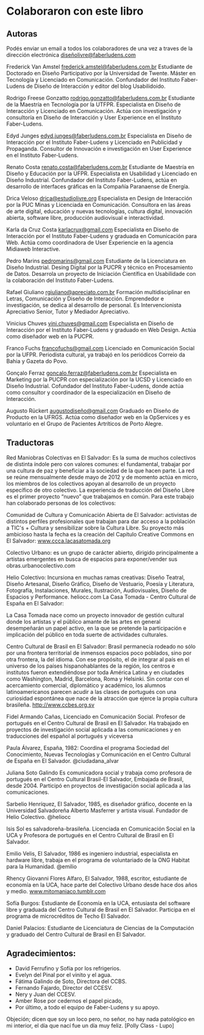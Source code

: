 # Colaboraron con este libro 
## Autoras
Podés enviar un email a todos los colaboradores de una vez a traves de la dirección electrónica diseñolivre@faberludens.com 

Frederick Van Amstel frederick.amstel@faberludens.com.br Estudiante de Doctorado en Diseño Participativo por la Universidad de Twente. Máster en Tecnología y Licenciado en Comunicación. Confundador del Instituto Faber-Ludens de Diseño de Interacción y editor del blog Usabilidoido. 

Rodrigo Freese Gonzatto rodrigo.gonzatto@faberludens.com.br Estudiante de la Maestría en Tecnología por la UTFPR. Especialista en Diseño de Interacción y Licenciado en Comunicación. Actúa con investigación y consultoría en Diseño de Interacción y User Experience en el Instituto Faber-Ludens. 

Edyd Junges edyd.junges@faberludens.com.br Especialista en Diseño de Interacción por el Instituto Faber-Ludens y Licenciado en Publicidad y Propaganda. Consultor de Innovación e investigación en User Experience en el Instituto Faber-Ludens. 

Renato Costa renato.costa@faberludens.com.br Estudiante de Maestría en Diseño y Educación por la UFPR. Especialista en Usabilidad y Licenciado en Diseño Industrial. Confundador del Instituto Faber-Ludens, actúa en desarrollo de interfaces gráficas en la Compañía Paranaense de Energía. 

Drica Veloso drica@estudiolivre.org Especialista en Design de Interacción por la PUC Minas y Licenciada en Comunicación. Consultora en las áreas de arte digital, educación y nuevas tecnologías, cultura digital, innovación abierta, software libre, producción audiovisual e interactividad. 

Karla da Cruz Costa karlacrux@gmail.com Especialista en Diseño de Interacción por el Instituto Faber-Ludens y graduada en Comunicación para Web. Actúa como coordinadora de User Experiencie en la agencia Midiaweb Interactive. 

Pedro Marins pedromarins@gmail.com Estudiante de la Licenciatura en Diseño Industrial. Desing Digital por la PUCPR y técnico en Procesamiento de Datos. Desarrola un proyecto de Iniciación Científica en Usabilidade con la colaboración del Instituto Faber-Ludens. 

Rafael Giuliano rgiuliano@apreciato.com.br Formación multidisciplinar en Letras, Comunicación y Diseño de Interacción. Emprendedor e investigación, se dedica al desarrollo de personal. Es Intervencionista Apreciativo Senior, Tutor y Mediador Apreciativo. 

Vinicius Chuves vini.chuves@gmail.com Especialista en Diseño de Interacción por el Instituto Faber-Ludens y graduado en Web Design. Actúa como diseñador web en la PUCPR. 

Franco Fuchs francofuchs@gmail.com Licenciado en Comunicación Social por la UFPR. Periodista cultural, ya trabajó en los periódicos Correio da Bahia y Gazeta do Povo. 

Gonçalo Ferraz goncalo.ferraz@faberludens.com.br Especialista en Marketing por la PUCPR con especialización por la UCSD y Licenciado en Diseño Industrial. Cofundador del Instituto Faber-Ludens, donde actúa como consultor y coordinador de la especialización en Diseño de Interacción. 

Augusto Rückert augustodiseño@gmail.com Graduado en Diseño de Producto en la UFRGS. Actúa como diseñador web en la OpServices y es voluntario en el Grupo de Pacientes Artríticos de Porto Alegre. 

## Traductoras

Red Maniobras Colectivas en El Salvador: Es la suma de muchos colectivos de distinta índole pero con valores comunes: el fundamental, trabajar por una cultura de paz y beneficiar a la sociedad de la que hacen parte. La red se reúne mensualmente desde mayo de 2012 y de momento actúa en micro, los miembros de los colectivos apoyan al desarrollo de un proyecto específico de otro colectivo. La experiencia de traducción del Diseño Libre es el primer proyecto “nuevo” que trabajamos en común. Para este trabajo han colaborado personas de los colectivos: 

Comunidad de Cultura y Comunicación Abierta de El Salvador: activistas de distintos perfiles profesionales que trabajan para dar acceso a la población a TIC's + Cultura y sensibilizar sobre la Cultura Libre. Su proyecto más ambicioso hasta la fecha es la creación del Capítulo Creative Commons en El Salvador: www.ccca.lacasatomada.org 

Colectivo Urbano: es un grupo de carácter abierto, dirigido principalmente a artistas emergentes en busca de espacios para exponer/vender sus obras.urbanocolectivo.com 

Helio Colectivo: Incursiona en muchas ramas creativas: Diseño Teatral, Diseño Artesanal, Diseño Gráfico, Diseño de Vestuario, Poesía y Literatura, Fotografía, Instalaciones, Murales, Ilustración, Audiovisuales, Diseño de Espacios y Performance. heliocc.com La Casa Tomada - Centro Cultural de España en El Salvador: 

La Casa Tomada nace como un proyecto innovador de gestión cultural donde los artistas y el público amante de las artes en general desempeñarán un papel activo, en la que se pretende la participación e implicación del público en toda suerte de actividades culturales. 

Centro Cultural de Brasil en El Salvador: Brasil permanecía rodeado no sólo por una frontera territorial de inmensos espacios poco poblados, sino por otra frontera, la del idioma. Con ese propósito, el de integrar al país en el universo de los países hispanohablantes de la región, los centros e institutos fueron extendiéndose por toda América Latina y en ciudades como Washington, Madrid, Barcelona, Roma y Helsinki. Sin contar con el acercamiento comercial, diplomático y académico, los alumnos latinoamericanos parecen acudir a las clases de portugués con una curiosidad espontánea que nace de la atracción que ejerce la propia cultura brasileña. http://www.ccbes.org.sv 

Fidel Armando Cañas, Licenciado en Comunicación Social. Profesor de portugués en el Centro Cultural de Brasil en El Salvador. Ha trabajado en proyectos de investigación social aplicada a las comunicaciones y en traducciones del español al portugués y viceversa 

Paula Álvarez, España, 1982: Coordina el programa Sociedad del Conocimiento, Nuevas Tecnologías y Comunicación en el Centro Cultural de España en El Salvador. @ciudadana_alvar 

Juliana Soto Galindo Es comunicadora social y trabaja como profesora de portugués en el Centro Cultural Brasil-El Salvador, Embajada de Brasil, desde 2004. Participó en proyectos de investigación social aplicada a las comunicaciones. 

Sarbelio Henríquez, El Salvador, 1985, es diseñador gráfico, docente en la Universidad Salvadoreña Alberto Masferrer y artista visual. Fundador de Helio Colectivo. @heliocc 

Isis Sol es salvadoreña-brasileña. Licenciada en Comunicación Social en la UCA y Profesora de portugués en el Centro Cultural de Brasil en El Salvador. 

Emilio Velis, El Salvador, 1986 es ingeniero industrial, especialista en hardware libre, trabaja en el programa de voluntariado de la ONG Habitat para la Humanidad. @emilio

Rhency Giovanni Flores Alfaro, El Salvador, 1988, escritor, estudiante de economía en la UCA, hace parte del Colectivo Urbano desde hace dos años y medio. www.mitomaniaco.tumblr.com 

Sofía Burgos: Estudiante de Economía en la UCA, entusiasta del software libre y graduada del Centro Cultural de Brasil en El Salvador. Participa en el programa de microcréditos de Techo El Salvador. 

Daniel Palacios: Estudiante de Licenciatura de Ciencias de la Computación y graduado del Centro Cultural de Brasil en El Salvador.

## Agradecimientos: 
- David Ferrufino y Sofía por los refrigerios. 
- Evelyn del Pinal por el vinito y el agua. 
- Fátima Galindo de Soto, Directora del CCBS. 
- Fernando Fajardo, Director del CCESV. 
- Nery y Juan del CCESV. 
- Amber Rose por cedernos el papel picado,
- Por último, a todo el equipo de Faber-Ludens y su apoyo. 

Objeción; dicen que soy un loco pero, no señor, no hay nada patológico en mi interior, el día que nací fue un día muy feliz. [Polly Class - Lupo] 
